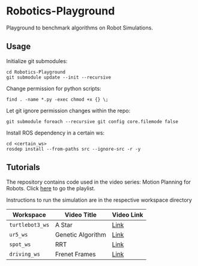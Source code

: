 # Robotics-Playground
Playground to benchmark algorithms on Robot Simulations.

## Usage

Initialize git submodules:

    cd Robotics-Playground
    git submodule update --init --recursive
    
Change permission for python scripts:

    find . -name *.py -exec chmod +x {} \;
        
Let git ignore permission changes within the repo:

    git submodule foreach --recursive git config core.filemode false
   
Install ROS dependency in a certain ws:

    cd <certain_ws>
    rosdep install --from-paths src --ignore-src -r -y

## Tutorials

The repository contains code used in the video series: Motion Planning for Robots. Click [here](https://youtube.com/playlist?list=PL0sla3wvhSnYNAyp0-OQmTMyO2POZRSe-) to go the playlist.

Instructions to run the simulation are in the respective workspace directory

| Workspace      | Video Title | Video Link | 
| ----------- | ----------- | ----------- |
| `turtlebot3_ws`      | A Star | [Link](https://youtu.be/nbaSzCnmyec) |
| `ur5_ws`   | Genetic Algorithm | [Link](https://youtu.be/RMHcwaTtvLg) |
| `spot_ws`  | RRT | [Link](https://youtu.be/_KD_2IsWslM) |
| `driving_ws` | Frenet Frames | [Link](https://youtu.be/DhP3jiC9YX0) |


